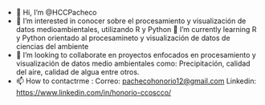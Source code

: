 - 👋 Hi, I’m @HCCPacheco
- 👀 I’m interested in  conocer sobre el procesamiento y visualización de datos medioambientales, utilizando R y Python
 🌱 I’m currently learning  R  y  Python orientado al procesamineto y visualización de datos de ciencias del ambiente
- 💞️ I’m looking to collaborate  en proyectos enfocados en procesamiento y visualización de datos medio ambientales como: Precipitación, calidad del aire, calidad de algua entre otros.
- 📫 How to  contactrme : 
Correo: pachecohonorio12@gmail.com
Linkedin: https://www.linkedin.com/in/honorio-ccoscco/
<!---
HCCPacheco/HCCPacheco is a ✨ special ✨ repository because its `README.md` (this file) appears on your GitHub profile.
You can click the Preview link to take a look at your changes.
--->
